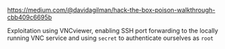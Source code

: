 https://medium.com/@davidagilman/hack-the-box-poison-walkthrough-cbb409c6695b

Exploitation using VNCviewer, enabling SSH port forwarding to the locally running VNC service and using `secret` to authenticate ourselves as `root`
